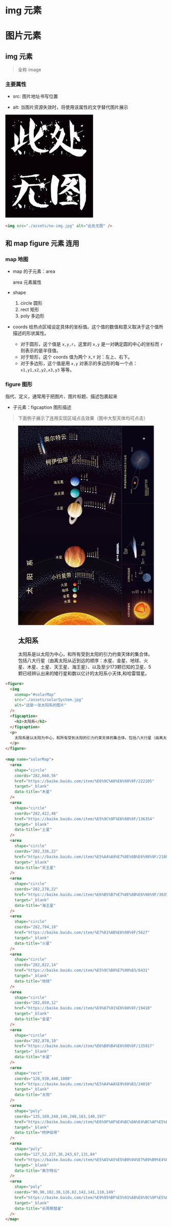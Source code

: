 # img 元素

# 图片元素

## img 元素

> 全称 image

### 主要属性

- src: 图片地址书写位置

- alt: 当图片资源失效时，将使用该属性的文字替代图片展示

<img src="./assets/no-img.jpg" alt="此处无图" />

```html
<img src="./assets/no-img.jpg" alt="此处无图" />
```

## 和 map figure 元素 连用

### map 地图

- map 的子元素：area

  area 元素属性

- shape

  1. circle 圆形
  2. rect 矩形
  3. poly 多边形

- coords
  给热点区域设定具体的<span class="color-info">坐标值</span>。这个值的数值和意义取决于这个值所描述的形状属性。
  - 对于<span class="color-warning">圆形</span>，这个值是 `x,y,r`，这里的 `x,y` 是一对确定圆的中心的坐标而 `r` 则表示的是半径值。
  - 对于<span class="color-warning">矩形</span>，这个 coords 值为两个 `X,Y` 对：左上、右下。
  - 对于<span class="color-warning">多边形</span>，这个值是用 `x,y` 对表示的多边形的每一个点：`x1,y1,x2,y2,x3,y3` 等等。

### figure 图形

指代、定义，通常用于把图片、图片标题、描述包裹起来

- 子元素：figcaption 图形描述

> 下面例子展示了连用实现区域点击效果（图中大型天体均可点击）

<figure>
  <img
    usemap="#solarMap"
    src="./assets/solarSystem.jpg"
    alt="这是一张太阳系的图片"
  />
  <figcaption>
    <h2>太阳系</h2>
  </figcaption>
  <p>
    太阳系是以太阳为中心，和所有受到太阳的引力约束天体的集合体。包括八大行星（由离太阳从近到远的顺序：水星、金星、地球、火星、木星、土星、天王星、海王星）、以及至少173颗已知的卫星、5颗已经辨认出来的矮行星和数以亿计的太阳系小天体,和哈雷彗星。
  </p>
</figure>

<map name="solarMap">
  <area
    shape="circle"
    coords="282,660,56"
    href="https://baike.baidu.com/item/%E6%9C%A8%E6%98%9F/222105"
    target="_blank"
    data-title="木星"
  />
  <area
    shape="circle"
    coords="282,422,48"
    href="https://baike.baidu.com/item/%E5%9C%9F%E6%98%9F/136354"
    target="_blank"
    data-title="土星"
  />
  <area
    shape="circle"
    coords="282,336,22"
    href="https://baike.baidu.com/item/%E5%A4%A9%E7%8E%8B%E6%98%9F/21805"
    target="_blank"
    data-title="天王星"
  />
  <area
    shape="circle"
    coords="282,278,22"
    href="https://baike.baidu.com/item/%E6%B5%B7%E7%8E%8B%E6%98%9F/30351"
    target="_blank"
    data-title="海王星"
  />
  <area
    shape="circle"
    coords="282,794,10"
    href="https://baike.baidu.com/item/%E7%81%AB%E6%98%9F/5627"
    target="_blank"
    data-title="火星"
  />
  <area
    shape="circle"
    coords="282,822,14"
    href="https://baike.baidu.com/item/%E5%9C%B0%E7%90%83/6431"
    target="_blank"
    data-title="地球"
  />
  <area
    shape="circle"
    coords="282,850,12"
    href="https://baike.baidu.com/item/%E9%87%91%E6%98%9F/19410"
    target="_blank"
    data-title="金星"
  />
  <area
    shape="circle"
    coords="282,878,10"
    href="https://baike.baidu.com/item/%E6%B0%B4%E6%98%9F/135917"
    target="_blank"
    data-title="水星"
  />
  <area
    shape="rect"
    coords="128,930,440,1000"
    href="https://baike.baidu.com/item/%E5%A4%AA%E9%98%B3/24010"
    target="_blank"
    data-title="太阳"
  />
  <area
    shape="poly"
    coords="135,169,248,146,248,183,140,197"
    href="https://baike.baidu.com/item/%E6%9F%AF%E4%BC%8A%E4%BC%AF%E5%B8%A6"
    target="_blank"
    data-title="柯伊伯带"
  />
  <area
    shape="poly"
    coords="127,52,237,36,243,67,131,84"
    href="https://baike.baidu.com/item/%E5%A5%A5%E5%B0%94%E7%89%B9%E4%BA%91"
    target="_blank"
    data-title="奥尔特云"
  />
  <area
    shape="poly"
    coords="90,90,102,38,126,82,142,141,110,149"
    href="https://baike.baidu.com/item/%E9%95%BF%E5%91%A8%E6%9C%9F%E5%BD%97%E6%98%9F"
    target="_blank"
    data-title="长周期彗星"
  />
</map>

```html
<figure>
  <img
    usemap="#solarMap"
    src="./assets/solarSystem.jpg"
    alt="这是一张太阳系的图片"
  />
  <figcaption>
    <h2>太阳系</h2>
  </figcaption>
  <p>
    太阳系是以太阳为中心，和所有受到太阳的引力约束天体的集合体。包括八大行星（由离太阳从近到远的顺序：水星、金星、地球、火星、木星、土星、天王星、海王星）、以及至少173颗已知的卫星、5颗已经辨认出来的矮行星和数以亿计的太阳系小天体,和哈雷彗星。
  </p>
</figure>

<map name="solarMap">
  <area
    shape="circle"
    coords="282,660,56"
    href="https://baike.baidu.com/item/%E6%9C%A8%E6%98%9F/222105"
    target="_blank"
    data-title="木星"
  />
  <area
    shape="circle"
    coords="282,422,48"
    href="https://baike.baidu.com/item/%E5%9C%9F%E6%98%9F/136354"
    target="_blank"
    data-title="土星"
  />
  <area
    shape="circle"
    coords="282,336,22"
    href="https://baike.baidu.com/item/%E5%A4%A9%E7%8E%8B%E6%98%9F/21805"
    target="_blank"
    data-title="天王星"
  />
  <area
    shape="circle"
    coords="282,278,22"
    href="https://baike.baidu.com/item/%E6%B5%B7%E7%8E%8B%E6%98%9F/30351"
    target="_blank"
    data-title="海王星"
  />
  <area
    shape="circle"
    coords="282,794,10"
    href="https://baike.baidu.com/item/%E7%81%AB%E6%98%9F/5627"
    target="_blank"
    data-title="火星"
  />
  <area
    shape="circle"
    coords="282,822,14"
    href="https://baike.baidu.com/item/%E5%9C%B0%E7%90%83/6431"
    target="_blank"
    data-title="地球"
  />
  <area
    shape="circle"
    coords="282,850,12"
    href="https://baike.baidu.com/item/%E9%87%91%E6%98%9F/19410"
    target="_blank"
    data-title="金星"
  />
  <area
    shape="circle"
    coords="282,878,10"
    href="https://baike.baidu.com/item/%E6%B0%B4%E6%98%9F/135917"
    target="_blank"
    data-title="水星"
  />
  <area
    shape="rect"
    coords="128,930,440,1000"
    href="https://baike.baidu.com/item/%E5%A4%AA%E9%98%B3/24010"
    target="_blank"
    data-title="太阳"
  />
  <area
    shape="poly"
    coords="135,169,248,146,248,183,140,197"
    href="https://baike.baidu.com/item/%E6%9F%AF%E4%BC%8A%E4%BC%AF%E5%B8%A6"
    target="_blank"
    data-title="柯伊伯带"
  />
  <area
    shape="poly"
    coords="127,52,237,36,243,67,131,84"
    href="https://baike.baidu.com/item/%E5%A5%A5%E5%B0%94%E7%89%B9%E4%BA%91"
    target="_blank"
    data-title="奥尔特云"
  />
  <area
    shape="poly"
    coords="90,90,102,38,126,82,142,141,110,149"
    href="https://baike.baidu.com/item/%E9%95%BF%E5%91%A8%E6%9C%9F%E5%BD%97%E6%98%9F"
    target="_blank"
    data-title="长周期彗星"
  />
</map>
```
